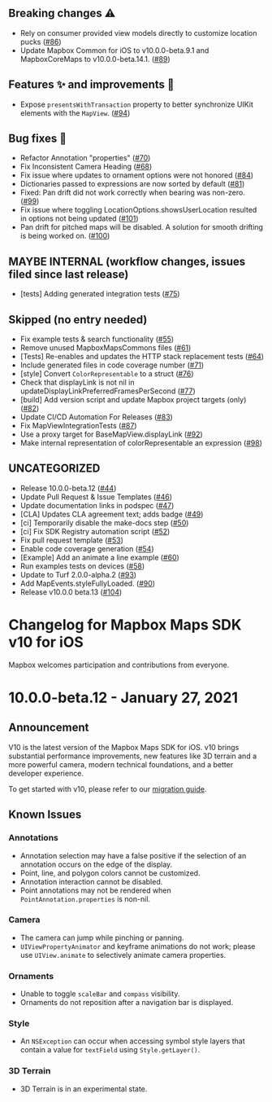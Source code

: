 ## Breaking changes ⚠️
* Rely on consumer provided view models directly to customize location pucks  ([#86](https://github.com/mapbox/mapbox-maps-ios/pull/86))
* Update Mapbox Common for iOS to v10.0.0-beta.9.1 and MapboxCoreMaps to v10.0.0-beta.14.1. ([#89](https://github.com/mapbox/mapbox-maps-ios/pull/89))


## Features ✨ and improvements 🏁
* Expose `presentsWithTransaction` property to better synchronize UIKit elements with the `MapView`. ([#94](https://github.com/mapbox/mapbox-maps-ios/pull/94))


## Bug fixes 🐞
* Refactor Annotation "properties" ([#70](https://github.com/mapbox/mapbox-maps-ios/pull/70))
* Fix Inconsistent Camera Heading ([#68](https://github.com/mapbox/mapbox-maps-ios/pull/68))
* Fix issue where updates to ornament options were not honored ([#84](https://github.com/mapbox/mapbox-maps-ios/pull/84))
* Dictionaries passed to expressions are now sorted by default ([#81](https://github.com/mapbox/mapbox-maps-ios/pull/81))
* Fixed: Pan drift did not work correctly when bearing was non-zero. ([#99](https://github.com/mapbox/mapbox-maps-ios/pull/99))
* Fix issue where toggling LocationOptions.showsUserLocation resulted in options not being updated ([#101](https://github.com/mapbox/mapbox-maps-ios/pull/101))
* Pan drift for pitched maps will be disabled. A solution for smooth drifting is being worked on. ([#100](https://github.com/mapbox/mapbox-maps-ios/pull/100))


## MAYBE INTERNAL (workflow changes, issues filed since last release)
* [tests] Adding generated integration tests ([#75](https://github.com/mapbox/mapbox-maps-ios/pull/75))


## Skipped (no entry needed)
* Fix example tests & search functionality ([#55](https://github.com/mapbox/mapbox-maps-ios/pull/55))
* Remove unused MapboxMapsCommons files ([#61](https://github.com/mapbox/mapbox-maps-ios/pull/61))
* [Tests] Re-enables and updates the HTTP stack replacement tests ([#64](https://github.com/mapbox/mapbox-maps-ios/pull/64))
* Include generated files in code coverage number ([#71](https://github.com/mapbox/mapbox-maps-ios/pull/71))
* [style] Convert `ColorRepresentable` to a struct ([#76](https://github.com/mapbox/mapbox-maps-ios/pull/76))
* Check that displayLink is not nil in updateDisplayLinkPreferredFramesPerSecond ([#77](https://github.com/mapbox/mapbox-maps-ios/pull/77))
* [build] Add version script and update Mapbox project targets (only) ([#82](https://github.com/mapbox/mapbox-maps-ios/pull/82))
* Update CI/CD Automation For Releases ([#83](https://github.com/mapbox/mapbox-maps-ios/pull/83))
* Fix MapViewIntegrationTests ([#87](https://github.com/mapbox/mapbox-maps-ios/pull/87))
* Use a proxy target for BaseMapView.displayLink ([#92](https://github.com/mapbox/mapbox-maps-ios/pull/92))
* Make internal representation of colorRepresentable an expression  ([#98](https://github.com/mapbox/mapbox-maps-ios/pull/98))


## UNCATEGORIZED
* Release 10.0.0-beta.12 ([#44](https://github.com/mapbox/mapbox-maps-ios/pull/44))
* Update Pull Request & Issue Templates ([#46](https://github.com/mapbox/mapbox-maps-ios/pull/46))
* Update documentation links in podspec ([#47](https://github.com/mapbox/mapbox-maps-ios/pull/47))
* [CLA] Updates CLA agreement text; adds badge ([#49](https://github.com/mapbox/mapbox-maps-ios/pull/49))
* [ci] Temporarily disable the make-docs step ([#50](https://github.com/mapbox/mapbox-maps-ios/pull/50))
* [ci] Fix SDK Registry automation script ([#52](https://github.com/mapbox/mapbox-maps-ios/pull/52))
* Fix pull request template ([#53](https://github.com/mapbox/mapbox-maps-ios/pull/53))
* Enable code coverage generation ([#54](https://github.com/mapbox/mapbox-maps-ios/pull/54))
* [Example] Add an animate a line example ([#60](https://github.com/mapbox/mapbox-maps-ios/pull/60))
* Run examples tests on devices ([#58](https://github.com/mapbox/mapbox-maps-ios/pull/58))
* Update to Turf 2.0.0-alpha.2 ([#93](https://github.com/mapbox/mapbox-maps-ios/pull/93))
*  Add MapEvents.styleFullyLoaded.  ([#90](https://github.com/mapbox/mapbox-maps-ios/pull/90))
* Release v10.0.0 beta.13 ([#104](https://github.com/mapbox/mapbox-maps-ios/pull/104))


# Changelog for Mapbox Maps SDK v10 for iOS

Mapbox welcomes participation and contributions from everyone.

# 10.0.0-beta.12 - January 27, 2021

## Announcement

V10 is the latest version of the Mapbox Maps SDK for iOS. v10 brings substantial performance improvements, new features like 3D terrain and a more powerful camera, modern technical foundations, and a better developer experience.

To get started with v10, please refer to our [migration guide](https://docs.mapbox.com/ios/beta/maps/guides/migrate-to-v10/).

## Known Issues

### Annotations

* Annotation selection may have a false positive if the selection of an annotation occurs on the edge of the display.
* Point, line, and polygon colors cannot be customized.
* Annotation interaction cannot be disabled.
* Point annotations may not be rendered when `PointAnnotation.properties` is non-nil.

### Camera

* The camera can jump while pinching or panning.
* `UIViewPropertyAnimator` and keyframe animations do not work; please use `UIView.animate` to selectively animate camera properties.

### Ornaments

* Unable to toggle `scaleBar` and `compass` visibility.
* Ornaments do not reposition after a navigation bar is displayed.

### Style

* An `NSException` can occur when accessing symbol style layers that contain a value for `textField` using `Style.getLayer()`.

### 3D Terrain

* 3D Terrain is in an experimental state.
